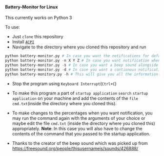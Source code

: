 #### Battery-Monitor for Linux

This currently works on Python 3

To use:

- Just `clone` this repository
- Install [`ACPI`](https://en.wikipedia.org/wiki/Advanced_Configuration_and_Power_Interface)
- Navigate to the directory where you cloned this repository and run

```python
python battery-monitor.py # In case you want the notifications for default values(50, 30, 10, 5).
python battery-monitor.py -n X Y Z # In case you want notification when battery is at X%, Y%, Z%, you can give as many values as you wish
python battery-monitor.py -s # In case you want a beep sound alongside the visual notification
python battery-monitor.py -d # In case you want a contionous notification when the battery is discharging.(extremely useful for people with faulty batteries)
python battery-monitory.py -h # This will give you all the information required to run the file
```

- Stop the program using `Keyboard Interrupt`(`Ctrl+C`)

- To make this program a part of `startup application` `search` `startup application` on your machine and add the contents of the `file` `cmd.txt`(inside the directory where you cloned this).

- To make changes to the percentages when you want notification, you may run the command again with the arguments of your choice or maybe edit the file `cmd.txt` (inside the directory where you cloned this) appropriately.
**Note**: In this case you will also have to change the contents of the command that you passed to the startup application.

- Thanks to the creator of the beep sound which was picked up from https://freesound.org/people/thisusernameis/sounds/426888/
